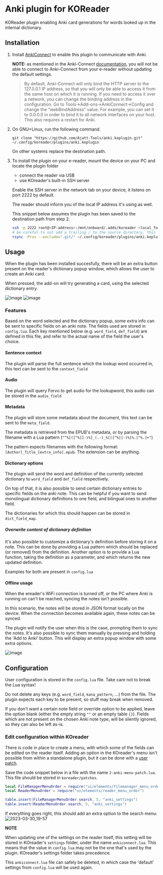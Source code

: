 # Anki plugin for KOReader

KOReader plugin enabling Anki card generations for words looked up in the internal dictionary.

## Installation

1) Install [AnkiConnect](https://ankiweb.net/shared/info/2055492159) to enable this plugin to communicate with Anki.

   **NOTE:** as mentioned in the Anki-Connect [documentation](https://foosoft.net/projects/anki-connect/), you will not be able to connect to Anki-Connect from your e-reader without updating the default settings.

   > By default, Anki-Connect will only bind the HTTP server to the 127.0.0.1 IP address, so that you will only be able to access it from the same host on which it is running.
   > If you need to access it over a network, you can change the binding address in the configuration.
   > Go to Tools->Add-ons->AnkiConnect->Config and change the “webBindAddress” value.
   > For example, you can set it to 0.0.0.0 in order to bind it to all network interfaces on your host. This also requires a restart for Anki.

2) On GNU+Linux, run the following command.

   ```
   git clone "https://github.com/Ajatt-Tools/anki.koplugin.git" ~/.config/koreader/plugins/anki.koplugin
   ```

   On other systems replace the destination path.
3) To install the plugin on your e-reader, mount the device on your PC and locate the plugin folder
   - connect the reader via USB
   - use KOreader's built-in SSH server
   
   Enable the SSH server in the network tab on your device, it listens on port 2222 by default.
   
   The reader should inform you of the local IP address it's using as well.
   
   This snippet below assumes the plugin has been saved to the destination path from step 2.
   ```sh
   ssh -p 2222 root@<IP-address>:/mnt/onboard/.adds/koreader <local_folder>
   # be careful to not add a trailing / to the source directory, this creates the folder on your device
   rsync -Pruv --exclude=".git/" ~/.config/koreader/plugins/anki.koplugin <local_folder>/plugins/
   ```

## Usage

When the plugin has been installed succesfully, there will be an extra button present on the reader's dictionary popup window, which allows the user to create an Anki card.

When pressed, the add-on will try generating a card, using the selected dictionary entry.

![image](https://user-images.githubusercontent.com/34285115/228915515-b6d3eef6-d9e3-4899-9922-db040a29f2b3.png)
![image](https://user-images.githubusercontent.com/34285115/226706999-0ad0f63f-c1f9-4bf1-af86-180e4acc0bca.png)

### Features
Based on the word selected and the dictionary popup, some extra info can be sent to specific fields on an anki note.
The fields used are stored in `config.lua`. Each key mentioned below (e.g. `word_field`, `def_field`) are defined in this file, and refer to the actual name of the field the user's choice.

#### Sentence context
The plugin will parse the full sentence which the lookup word occurred in, this text can be sent to the `context_field`
#### Audio
The plugin will query Forvo to get audio for the lookupword, this audio can be stored in the `audio_field`
#### Metadata
The plugin will store some metadata about the document, this text can be sent to the `meta_field`.

The metadata is retrieved from the EPUB's metadata, or by parsing the filename with a Lua pattern (`"^%[([^%]]-)%]_(.-)_%[([^%]]-)%]%.[^%.]+"`)

The pattern expects filenames with the following format: `[Author]_Title_[extra_info].epub`. The extension can be anything.

#### Dictionary options
The plugin will send the word and definition of the currently selected dictionary to `word_field` and `def_field` respectively.

On top of that, it is also possible to send certain dictionary entries to specific fields on the anki note. This can be helpful if you want to send monolingual dictionary definitions to one field, and bilingual ones to another field.

The dictionaries for which this should happen can be stored in `dict_field_map`.

##### Overwrite content of dictionary definition
It's also possible to customize a dictionary's definition before storing it on a note. This can be done by providing a Lua pattern which should be replaced (or removed) from the definition. Another option is to provide a Lua function, taking the definition as a parameter, and which returns the new updated definition. 

Examples for both are present in `config.lua`

#### Offline usage
When the ereader's WiFi connection is turned off, or the PC where Anki is running on can't be reached, syncing the notes isn't possible.

In this scenario, the notes will be stored in JSON format locally on the device. When the connection becomes available again, these notes can be synced.

The plugin will notify the user when this is the case, prompting them to sync the notes. It's also possible to sync them manually by pressing and holding the 'Add to Anki' button. This will display an extra popup window with some extra options.

![image](https://user-images.githubusercontent.com/34285115/226709541-878ea391-7cab-429b-9583-804852375cc3.png)


## Configuration

User configuration is stored in the `config.lua` file. Take care not to break the Lua syntax!

Do not delete any keys (e.g. `word_field`, `kana_pattern`, ...) from the file. The plugin expects each key to be present, so stuff may break when  removed.

If you don't want a certain note field or override option to be applied, leave the option blank (either the empty string `""` or an empty table `{}`).
Fields which are not present on the chosen Anki note type, will be silently ignored, so they can also be left as-is.

### Edit configuration within KOreader
There is code in place to create a menu, with which some of the fields can be edited on the reader itself. Adding an option in the KOreader's menu isn't possible from within a standalone plugin, but it can be done with a [user patch](https://github.com/koreader/koreader/wiki/User-patches).

Save the code snippet below in a file with the name `2-anki-menu-patch.lua`. This file should be stored in `koreader/patches`.

```lua
local FileManagerMenuOrder = require("ui/elements/filemanager_menu_order")
local ReaderMenuOrder = require("ui/elements/reader_menu_order")

table.insert(FileManagerMenuOrder.search, 5, "anki_settings")
table.insert(ReaderMenuOrder.search, 5, "anki_settings")
```

If everything goes right, this should add an extra option to the search menu:
![2023-03-30_19-57](https://user-images.githubusercontent.com/34285115/228923486-bc6f87ec-f65a-4789-bcb5-e053ba36aa5c.png)

**NOTE**

When updating one of the settings on the reader itself, this setting will be stored in KOreader's `settings` folder, under the name `ankiconnect.lua`.
This means that the value in `config.lua` may not be the one that's used by the plugin. KOreader's settings folder takes precedence.

This `ankiconnect.lua` file can safely be deleted, in which case the 'default' settings from `config.lua` will be used again.
